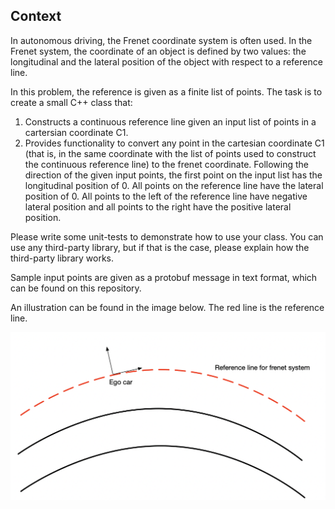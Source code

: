 ## Context

In autonomous driving, the Frenet coordinate system is often used. In the Frenet system, the coordinate of an object is defined by two values: the longitudinal and the lateral position of the object with respect to a reference line.

In this problem, the reference is given as a finite list of points. The task is to create a small C++ class that:
1. Constructs a continuous reference line given an input list of points in a cartersian coordinate C1.
2. Provides functionality to convert any point in the cartesian coordinate C1 (that is, in the same coordinate with the list of points used to construct the continuous reference line) to the frenet coordinate. Following the direction of the given input points, the first point on the input list has the longitudinal position of 0. All points on the reference line have the lateral position of 0. All points to the left of the reference line have negative lateral position and all points to the right have the positive lateral position.

Please write some unit-tests to demonstrate how to use your class. You can use any third-party library, but if that is the case, please explain how the third-party library works. 

Sample input points are given as a protobuf message in text format, which can be found on this repository.

An illustration can be found in the image below. The red line is the reference line.

![](images/illustration2.png)
